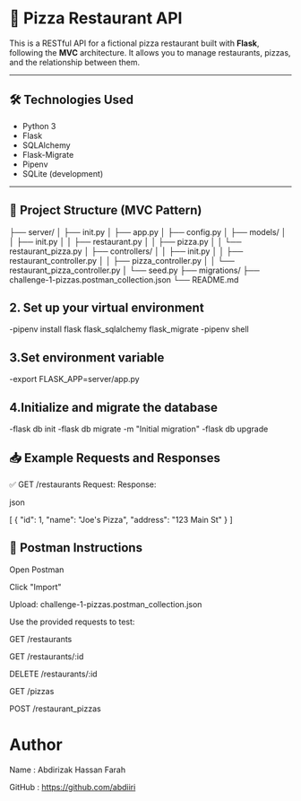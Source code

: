 # 🍕 Pizza Restaurant API

This is a RESTful API for a fictional pizza restaurant built with **Flask**, following the **MVC** architecture. It allows you to manage restaurants, pizzas, and the relationship between them.

---

## 🛠️ Technologies Used

- Python 3
- Flask
- SQLAlchemy
- Flask-Migrate
- Pipenv
- SQLite (development)

---

## 📁 Project Structure (MVC Pattern)
├── server/
│ ├── init.py
│ ├── app.py
│ ├── config.py
│ ├── models/
│ │ ├── init.py
│ │ ├── restaurant.py
│ │ ├── pizza.py
│ │ └── restaurant_pizza.py
│ ├── controllers/
│ │ ├── init.py
│ │ ├── restaurant_controller.py
│ │ ├── pizza_controller.py
│ │ └── restaurant_pizza_controller.py
│ └── seed.py
├── migrations/
├── challenge-1-pizzas.postman_collection.json
└── README.md

## 2. Set up your virtual environment
 -pipenv install flask flask_sqlalchemy flask_migrate
 -pipenv shell
 
## 3.Set environment variable
-export FLASK_APP=server/app.py
## 4.Initialize and migrate the database
-flask db init
-flask db migrate -m "Initial migration"
-flask db upgrade

## 📥 Example Requests and Responses
✅ GET /restaurants
Request:
Response:

json

[
  {
    "id": 1,
    "name": "Joe's Pizza",
    "address": "123 Main St"
  }
]

## 🧪 Postman Instructions
Open Postman

Click "Import"

Upload: challenge-1-pizzas.postman_collection.json

Use the provided requests to test:

GET /restaurants

GET /restaurants/:id

DELETE /restaurants/:id

GET /pizzas

POST /restaurant_pizzas
# Author
Name : Abdirizak Hassan Farah

GitHub : https://github.com/abdiiri
